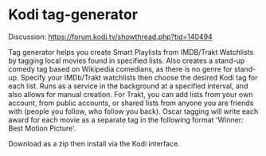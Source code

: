 # Kodi tag-generator
Discussion: https://forum.kodi.tv/showthread.php?tid=140494

Tag generator helps you create Smart Playlists from IMDB/Trakt Watchlists by tagging local movies found in specified lists.
Also creates a stand-up comedy tag based on Wikipedia comedians, as there is no genre for stand-up.
Specify your IMDb/Trakt watchlists then choose the desired Kodi tag for each list.
Runs as a service in the background at a specified interval, and also allows for manual creation.
For Trakt, you can add lists from your own account, from public accounts, or shared lists from anyone you are friends with (people you follow, who follow you back).
Oscar tagging will write each award for each movie as a separate tag in the following format 'Winner: Best Motion Picture'.

Download as a zip then install via the Kodi interface.
